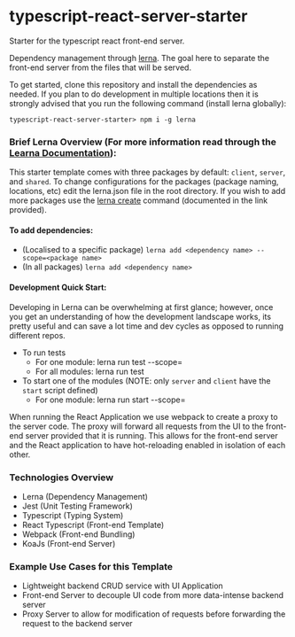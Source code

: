 # typescript-react-server-starter
Starter for the typescript react front-end server.

Dependency management through [lerna](https://github.com/lerna/lerna). The goal
here to separate the front-end server from the files that will be served.

To get started, clone this repository and install the dependencies as needed. If
you plan to do development in multiple locations then it is strongly advised
that you run the following command (install lerna globally):

```shell
typescript-react-server-starter> npm i -g lerna
```

### Brief Lerna Overview (For more information read through the [Learna Documentation](https://github.com/lerna/lerna)):
This starter template comes with three packages by default: `client`, `server`,
and `shared`. To change configurations for the packages (package naming,
locations, etc) edit the lerna.json file in the root directory. If you wish to
add more packages use the [lerna create](https://github.com/lerna/lerna/tree/master/commands/create#readme)
command (documented in the link provided).

#### To add dependencies:
- (Localised to a specific package) `lerna add <dependency name> --scope=<package name>`
- (In all packages) `lerna add <dependency name>`

#### Development Quick Start:
Developing in Lerna can be overwhelming at first glance; however, once you get
an understanding of how the development landscape works, its pretty useful and
can save a lot time and dev cycles as opposed to running different repos.

- To run tests
  - For one module: lerna run test --scope=<package name>
  - For all modules: lerna run test
- To start one of the modules (NOTE: only `server` and `client` have the `start` script defined)
  - For one module: lerna run start --scope=<package name>

When running the React Application we use webpack to create a proxy to the
server code. The proxy will forward all requests from the UI to the front-end
server provided that it is running. This allows for the front-end server and the
React application to have hot-reloading enabled in isolation of each other.


### Technologies Overview
- Lerna (Dependency Management)
- Jest (Unit Testing Framework)
- Typescript (Typing System)
- React Typescript (Front-end Template)
- Webpack (Front-end Bundling)
- KoaJs (Front-end Server)

### Example Use Cases for this Template
- Lightweight backend CRUD service with UI Application
- Front-end Server to decouple UI code from more data-intense backend server
- Proxy Server to allow for modification of requests before forwarding the request to the backend server
